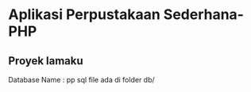 # Aplikasi Perpustakaan Sederhana-PHP

## Proyek lamaku

Database Name : pp
sql file ada di folder db/
